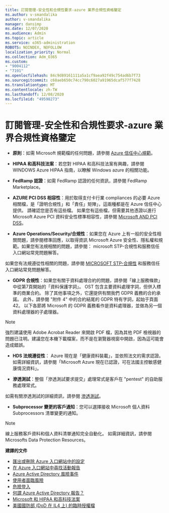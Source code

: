 ```yaml
---
title: 訂閱管理-安全性和合規性要求-azure 業界合規性資格鑒定
ms.author: v-smandalika
author: v-smandalika
manager: dansimp
ms.date: 12/07/2020
ms.audience: Admin
ms.topic: article
ms.service: o365-administration
ROBOTS: NOINDEX, NOFOLLOW
localization_priority: Normal
ms.collection: Adm_O365
ms.custom:
- "9004112"
- "7191"
ms.openlocfilehash: 84c9d89161111a5a1cf9aea92f49c754ad6b7f73
ms.sourcegitcommit: c68aeb650c74cc790c6027a91965dcaf577f7428
ms.translationtype: MT
ms.contentlocale: zh-TW
ms.lasthandoff: 12/08/2020
ms.locfileid: "49598273"
---
```

# <a name="subscription-management---security-and-compliance-requests---azure-industry-compliance-accreditation"></a>訂閱管理-安全性和合規性要求-azure 業界合規性資格鑒定

- **原則**：如需 Microsoft 規範檔的任何問題，請參閱 [Azure 信任中心規範](https://docs.microsoft.com/compliance/regulatory/offering-SOC)。

- **HIPAA 和高科技法案**：若您對 HIPAA 和高科技法案有興趣，請參閱 WINDOWS Azure HIPAA 指南，以瞭解 Windows azure 的相關功能。

- **FedRamp 認證**：如需 FedRamp 認證的任何資訊，請參閱 FedRamp Marketplace。

- **AZURE PCI DSS 相容性**：用於取得支付卡行業 compliances 的必要 Azure 相關檔，是「證明合規性」和「責任」矩陣」，這兩種都是在 Azure 信任中心提供。 請確認您是否有這些檔。 如果您有這些檔，但需要其他憑證以進行 Microsoft Azure PCI 資料安全性標準相容性，請參閱 [Microsoft AND PCI DSS](https://docs.microsoft.com/compliance/regulatory/offering-PCI-DSS)。

- **Azure Operations/Security/合規性**：如果您在 Azure 上有一般的安全性相關問題，請參閱標準回應，以取得資訊 Microsoft Azure 安全性、隱私權和規範。如果您有法規相關的問題，請參閱： microsoft STP-合規性和服務信任入口網站常見問題解答。

如果您有法規遵從性相關的問題，請參閱 [MICROSOFT STP-合規性](https://www.microsoft.com/trust-center/compliance/compliance-overview) 和服務信任入口網站常見問題解答。

- **GDPR 合規性**：如果您有關于資料處理合約的問題，請參閱「線上服務條款」中從第7頁開始的「資料保護字詞」。 OST 包含主要資料處理字詞，但併入標準的商業合約。 除了其他事項之外，它還提供有關我們 GDPR 義務的合約承諾。 此外，請參閱 "附件 4" 中的合約結尾的 GDPR 特有字詞，起始于頁面42。 以下各節將 Microsoft 的 GDPR 義務看作是資料處理器，並做為另一個資料處理器的子處理器。

> [!NOTE]
> 強烈建議使用 Adobe Acrobat Reader 來開啟 PDF 檔，因為其他 PDF 檢視器的問題已注明。建議您在本機下載檔案，而不是在瀏覽器視窗中開啟，因為這可能會造成錯誤。

- **HDS 法規遵從性**： Azure 現在是「健康資料裝載」，並依照法文的需求認證。 如需詳細資訊，請參閱「Microsoft Azure 現在已認證，可在法國主控敏感健康情況資料」。

- **滲透測試**：整個「滲透測試要求提交」處理常式是客戶在 "pentest" 的自助服務處理常式。

如需有關滲透測試的詳細資訊，請參閱 [滲透測試](https://docs.microsoft.com/azure/security/fundamentals/pen-testing)。

- **Subprocessor 變更的客戶通知**：您可以選擇接收 Microsoft 個人資料 Subprocessors 清單變更的通知。

> [!NOTE]
> 線上服務客戶資料和個人資料清單通知完全自動化。 如需詳細資訊，請參閱 Microsofts Data Protection Resources。

**建譯的文件**

- [匯出或刪除 Azure 入口網站中的設定](https://docs.microsoft.com/azure/azure-portal/set-preferences)
- [在 Azure 入口網站中尋找活動報告](https://docs.microsoft.com/azure/active-directory/reports-monitoring/howto-find-activity-reports)
- [Azure Active Directory 風險事件](https://docs.microsoft.com/azure/active-directory/identity-protection/overview-identity-protection)
- [使用者面臨風險](https://docs.microsoft.com/azure/active-directory/identity-protection/overview-identity-protection)
- [危險登入](https://docs.microsoft.com/azure/active-directory/identity-protection/overview-identity-protection)
- [何謂 Azure Active Directory 報告？](https://docs.microsoft.com/azure/active-directory/reports-monitoring/overview-reports)
- [Microsoft 和 HIPAA 和高科技法案](https://docs.microsoft.com/compliance/regulatory/offering-hipaa-hitech)
- [美國國防部 (DoD 在 IL4 上) 的臨時授權檔](https://docs.microsoft.com/compliance/regulatory/offering-DoD-DISA-L2-L4-L5)













